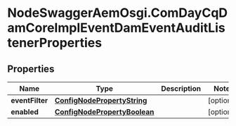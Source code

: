 # NodeSwaggerAemOsgi.ComDayCqDamCoreImplEventDamEventAuditListenerProperties

## Properties

Name | Type | Description | Notes
------------ | ------------- | ------------- | -------------
**eventFilter** | [**ConfigNodePropertyString**](ConfigNodePropertyString.md) |  | [optional] 
**enabled** | [**ConfigNodePropertyBoolean**](ConfigNodePropertyBoolean.md) |  | [optional] 


